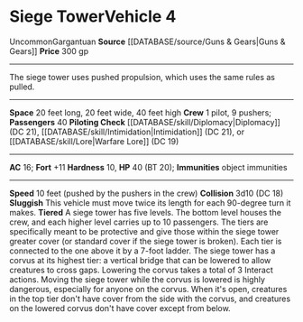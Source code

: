 ﻿---
ac: '16'
burrow_speed: null
climb_speed: null
fly_speed: null
fortitude: '+11'
hardness: '10'
hp: '40'
id: '17'
item_category: Vehicles
land_speed: '10'
level: '4'
max_speed: '10'
name: Siege Tower
price: 300 gp
rarity: Uncommon
reflex: null
resistance: null
rus_type_level: null
school: null
size: Gargantuan
source: '[[DATABASE/source/Guns & Gears|Guns & Gears]]'
swim_speed: null
trait:
- '[[DATABASE/trait/Uncommon|Uncommon]]'
type: Vehicle

---
# Siege Tower<span class="item-type">Vehicle 4</span>

<span class="trait-uncommon item-trait">Uncommon</span><span class="trait-size item-trait">Gargantuan</span>
**Source** [[DATABASE/source/Guns & Gears|Guns & Gears]]
**Price** 300 gp

---
The siege tower uses pushed propulsion, which uses the same rules as pulled.

---
**Space** 20 feet long, 20 feet wide, 40 feet high
**Crew** 1 pilot, 9 pushers; **Passengers** 40
**Piloting Check** [[DATABASE/skill/Diplomacy|Diplomacy]] (DC 21), [[DATABASE/skill/Intimidation|Intimidation]] (DC 21), or [[DATABASE/skill/Lore|Warfare Lore]] (DC 19)

---
**AC** 16; **Fort** +11
**Hardness** 10, **HP** 40 (BT 20); **Immunities** object immunities

---
**Speed** 10 feet (pushed by the pushers in the crew)
**Collision** 3d10 (DC 18)
**Sluggish** This vehicle must move twice its length for each 90-degree turn it makes.
 **Tiered** A siege tower has five levels. The bottom level houses the crew, and each higher level carries up to 10 passengers. The tiers are specifically meant to be protective and give those within the siege tower greater cover (or standard cover if the siege tower is broken). Each tier is connected to the one above it by a 7-foot ladder.
 The siege tower has a corvus at its highest tier: a vertical bridge that can be lowered to allow creatures to cross gaps. Lowering the corvus takes a total of 3 Interact actions. Moving the siege tower while the corvus is lowered is highly dangerous, especially for anyone on the corvus. When it's open, creatures in the top tier don't have cover from the side with the corvus, and creatures on the lowered corvus don't have cover except from below.